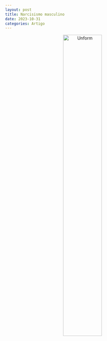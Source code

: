 ```yaml
---
layout: post
title: Narcisismo masculino
date: 2023-10-31
categories: Artigo
---
```


<p align="center">
<img src="{{ site.baseurl }}/images/2023-10-31-Narcisismo-masculino.png" height="50%" width="50%" alt="Unform" />
</p>


